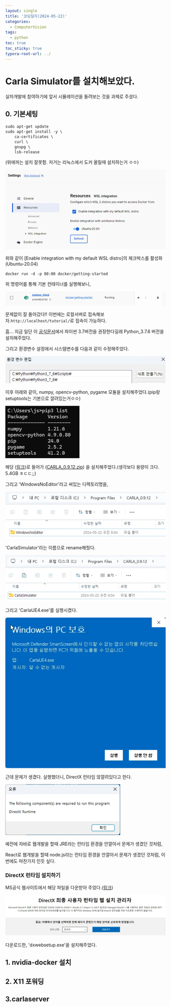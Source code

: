 ```yaml
---
layout: single
title: '코딩일지(2024-05-22)'
categories:
  - ComputerVision
tags:
  - python
toc: true
toc_sticky: true
typora-root-url: ../
---
```








# Carla Simulator를 설치해보았다.



실차개발에 참여하기에 앞서 시뮬레이션을 돌려보는 것을 과제로 주셨다.

## 0. 기본세팅



```shell
sudo apt-get update
sudo apt-get install -y \
    ca-certificates \
    curl \
    gnupg \
    lsb-release
```

(위에꺼는 설치 잘못함. 저거는 리눅스에서 도커 올릴때 설치하는거 ㅇㅇ)



![Docker_Desktop_wh20Yn1aXm](/images/2024-05-21-codinglog(92)/Docker_Desktop_wh20Yn1aXm.webp)

위와 같이 [Enable integration with my default WSL distro]의 체크박스를 활성화(Ubuntu-20.04)

```shell
docker run -d -p 80:80 docker/getting-started
```

위 명령어를 통해 기본 컨테이너를 실행해보니, 

![Docker_Desktop_ifvN1us32n](/images/2024-05-21-codinglog(92)/Docker_Desktop_ifvN1us32n.webp)

문제없이 잘 돌아갔다!! 이번에는 로컬서버로 접속해보자.`http://localhost/tutorial/`로 접속이 가능하다.

흠... 지금 일단 이 [공식문서](https://github.com/hchoi256/carla-research-project/blob/main/assets/Installation%20Guide%20and%20Basic%20Instruction%20for%20CARLA.pdf)에서 파이썬 3.7버전을 권장한다길래 Python_3.7.6 버전을 설치해주었다.

그리고 환경변수 설정에서 시스템변수를 다음과 같이 수정해주었다.

![SnippingTool_ZSpxdelVZz](/images/2024-05-21-codinglog(92)/SnippingTool_ZSpxdelVZz.webp)



이후 아래와 같이, numpy, opencv-python, pygame 모듈을 설치해주었다.(pip랑 setuptools는 기본으로 깔려있는거ㅇㅇ)

![WindowsTerminal_RV2WqFMJZ5](/images/2024-05-21-codinglog(92)/WindowsTerminal_RV2WqFMJZ5.webp)



해당 ([링크](https://github.com/carla-simulator/carla/releases/tag/0.9.12/))로 들어가 ([CARLA_0.9.12.zip](https://carla-releases.s3.us-east-005.backblazeb2.com/Windows/CARLA_0.9.12.zip)) 을 설치해주었다.(생각보다 용량이 크다. 5.4GB ㅎㄷㄷ;;)

그리고 'WindowsNoEditor'라고 써있는 디렉토리명을,

![explorer_j2jCh6GKzt](/images/2024-05-21-codinglog(92)/explorer_j2jCh6GKzt.webp)

'CarlaSimulator'라는 이름으로 rename해줬다.

![explorer_Uo7WllO2KW](/images/2024-05-21-codinglog(92)/explorer_Uo7WllO2KW.webp)

그리고 'CarlaUE4.exe'를 실행시켰다.

![FGIdjPTCNo](/images/2024-05-21-codinglog(92)/FGIdjPTCNo.webp)

근데 문제가 생겼다. 실행했더니, DirectX 런타임 않깔려있다고 한다.

![CarlaUE4_pDeQuj5ptk](/images/2024-05-21-codinglog(92)/CarlaUE4_pDeQuj5ptk.webp)

예전에 자바로 웹개발을 할때 JRE라는 런타임 환경을 안깔아서 문제가 생겼던 것처럼,

React로 웹개발을 할때 node.js라는 런타임 환경을 안깔아서 문제가 생겼던 것처럼, 이번에도 마찬가지 인듯 싶다.

### DirectX 런타임 설치하기

MS공식 웹사이트에서 해당 파일을 다운받아 주었다.([링크](https://www.microsoft.com/en-us/download/details.aspx?id=35))

![brave_Jt1kJZX5ew](/images/2024-05-21-codinglog(92)/brave_Jt1kJZX5ew.webp)

다운로드한, 'dxwebsetup.exe'을 설치해주었다.







## 1. nvidia-docker 설치



## 2. X11 포워딩







## 3.carlaserver









